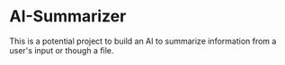 # AI-Summarizer
This is a potential project to build an AI to summarize information from a user's input or though a file.
